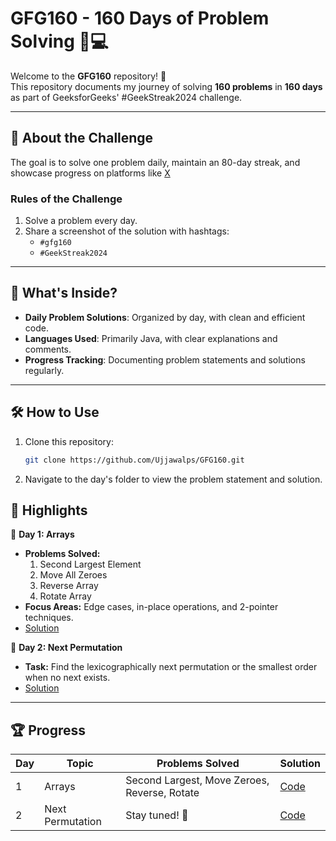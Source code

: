 # GFG160 - 160 Days of Problem Solving 🧠💻

Welcome to the **GFG160** repository! 🎉  
This repository documents my journey of solving **160 problems** in **160 days** as part of GeeksforGeeks' #GeekStreak2024 challenge.  

---

## 📌 About the Challenge  
The goal is to solve one problem daily, maintain an 80-day streak, and showcase progress on platforms like [X](https://x.com/Ujjawal_p_s)
### **Rules of the Challenge**  
1. Solve a problem every day.  
2. Share a screenshot of the solution with hashtags:  
   - `#gfg160`  
   - `#GeekStreak2024`  

---

## 🚀 What's Inside?  
- **Daily Problem Solutions**: Organized by day, with clean and efficient code.  
- **Languages Used**: Primarily Java, with clear explanations and comments.  
- **Progress Tracking**: Documenting problem statements and solutions regularly.

---

## 🛠️ How to Use  
1. Clone this repository:  
   ```bash
   git clone https://github.com/Ujjawalps/GFG160.git
   ```
2. Navigate to the day's folder to view the problem statement and solution.


## 🌟 Highlights  

🔑 **Day 1: Arrays**  
- **Problems Solved:**  
  1. Second Largest Element  
  2. Move All Zeroes  
  3. Reverse Array  
  4. Rotate Array  
- **Focus Areas:** Edge cases, in-place operations, and 2-pointer techniques.
- [Solution](./Day01)

🔑 **Day 2: Next Permutation**  
- **Task:** Find the lexicographically next permutation or the smallest order when no next exists.  
- [Solution](./Day02)  

---

## 🏆 Progress  

| Day  | Topic               | Problems Solved                                    | Solution                                         |
|------|---------------------|----------------------------------------------------|-------------------------------------------------|
| 1    | Arrays              | Second Largest, Move Zeroes, Reverse, Rotate       | [Code](./Day01)                                 |
| 2    | Next Permutation    | Stay tuned! 🚀                                     | [Code](./Day01)                                 |



